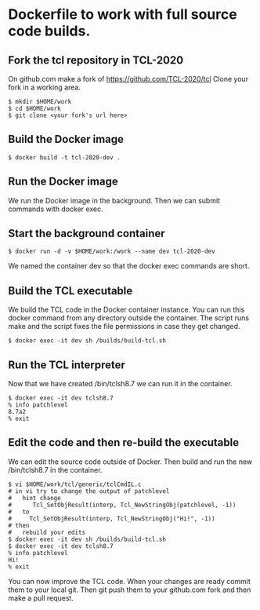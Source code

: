 # Dockerfile to work with full source code builds.

## Fork the tcl repository in TCL-2020
On github.com make a fork of https://github.com/TCL-2020/tcl
Clone your fork in a working area.
```
$ mkdir $HOME/work
$ cd $HOME/work
$ git clone <your fork's url here>
```
## Build the Docker image
```
$ docker build -t tcl-2020-dev .
```
## Run the Docker image
We run the Docker image in the background.  Then we can submit commands with docker exec.

## Start the background container
```
$ docker run -d -v $HOME/work:/work --name dev tcl-2020-dev
```
We named the container dev so that the docker exec commands are short.

## Build the TCL executable
We build the TCL code in the Docker container instance.
You can run this docker command from any directory outside the container.
The script runs make and the script fixes the file permissions in case
they get changed.
```
$ docker exec -it dev sh /builds/build-tcl.sh
```
## Run the TCL interpreter
Now that we have created /bin/tclsh8.7 we can run it in the container.
```
$ docker exec -it dev tclsh8.7
% info patchlevel
8.7a2
% exit
```

## Edit the code and then re-build the executable
We can edit the source code outside of Docker.
Then build and run the new /bin/tclsh8.7 in the container.
```
$ vi $HOME/work/tcl/generic/tclCmdIL.c
# in vi try to change the output of patchlevel
#   hint change
#      Tcl_SetObjResult(interp, Tcl_NewStringObj(patchlevel, -1))
#   to
#     Tcl_SetObjResult(interp, Tcl_NewStringObj("Hi!", -1))
# then
#   rebuild your edits
$ docker exec -it dev sh /builds/build-tcl.sh
$ docker exec -it dev tclsh8.7
% info patchlevel
Hi!
% exit
```
You can now improve the TCL code.
When your changes are ready commit them to your local git.
Then git push them to your github.com fork and then make a pull request.
